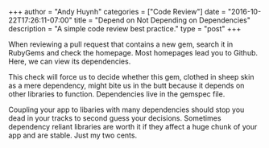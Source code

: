+++
author = "Andy Huynh"
categories = ["Code Review"]
date = "2016-10-22T17:26:11-07:00"
title = "Depend on Not Depending on Dependencies"
description = "A simple code review best practice."
type = "post"
+++

When reviewing a pull request that contains a new gem, search it in RubyGems and check the homepage. Most homepages lead you to Github. Here, we can view its dependencies.

This check will force us to decide whether this gem, clothed in sheep skin as a mere dependency, might bite us in the butt because it depends on other libraries to function. Dependencies live in the gemspec file.

Coupling your app to libaries with many dependencies should stop you dead in your tracks to second guess your decisions. Sometimes dependency reliant libraries are worth it if they affect a huge chunk of your app and are stable. Just my two cents.
